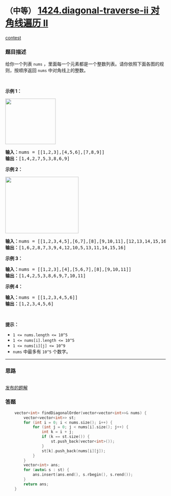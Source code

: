 # `（中等）` [1424.diagonal-traverse-ii 对角线遍历 II](https://leetcode-cn.com/problems/diagonal-traverse-ii/)

[contest](https://leetcode-cn.com/contest/weekly-contest-186/problems/diagonal-traverse-ii/)

### 题目描述
<p>给你一个列表&nbsp;<code>nums</code>&nbsp;，里面每一个元素都是一个整数列表。请你依照下面各图的规则，按顺序返回&nbsp;<code>nums</code>&nbsp;中对角线上的整数。</p>

<p>&nbsp;</p>

<p><strong>示例 1：</strong></p>

<p><strong><img style="height: 143px; width: 158px;" src="https://assets.leetcode-cn.com/aliyun-lc-upload/uploads/2020/04/23/sample_1_1784.png" alt=""></strong></p>

<pre><strong>输入：</strong>nums = [[1,2,3],[4,5,6],[7,8,9]]
<strong>输出：</strong>[1,4,2,7,5,3,8,6,9]
</pre>

<p><strong>示例 2：</strong></p>

<p><strong><img style="height: 177px; width: 230px;" src="https://assets.leetcode-cn.com/aliyun-lc-upload/uploads/2020/04/23/sample_2_1784.png" alt=""></strong></p>

<pre><strong>输入：</strong>nums = [[1,2,3,4,5],[6,7],[8],[9,10,11],[12,13,14,15,16]]
<strong>输出：</strong>[1,6,2,8,7,3,9,4,12,10,5,13,11,14,15,16]
</pre>

<p><strong>示例 3：</strong></p>

<pre><strong>输入：</strong>nums = [[1,2,3],[4],[5,6,7],[8],[9,10,11]]
<strong>输出：</strong>[1,4,2,5,3,8,6,9,7,10,11]
</pre>

<p><strong>示例 4：</strong></p>

<pre><strong>输入：</strong>nums = [[1,2,3,4,5,6]]
<strong>输出：</strong>[1,2,3,4,5,6]
</pre>

<p>&nbsp;</p>

<p><strong>提示：</strong></p>

<ul>
	<li><code>1 <= nums.length <= 10^5</code></li>
	<li><code>1 <= nums[i].length <=&nbsp;10^5</code></li>
	<li><code>1 <= nums[i][j] <= 10^9</code></li>
	<li><code>nums</code>&nbsp;中最多有&nbsp;<code>10^5</code>&nbsp;个数字。</li>
</ul>


---
### 思路
```
```

[发布的题解](https://leetcode-cn.com/problems/diagonal-traverse-ii/solution/diagonal-traverse-ii-by-ikaruga/)

### 答题
``` C++
    vector<int> findDiagonalOrder(vector<vector<int>>& nums) {
        vector<vector<int>> st;
        for (int i = 0; i < nums.size(); i++) {
            for (int j = 0; j < nums[i].size(); j++) {
                int k = i + j;
                if (k == st.size()) {
                    st.push_back(vector<int>());
                }
                st[k].push_back(nums[i][j]);
            }
        }
        vector<int> ans;
        for (auto& s : st) {
            ans.insert(ans.end(), s.rbegin(), s.rend());
        }
        return ans;
    }
```




